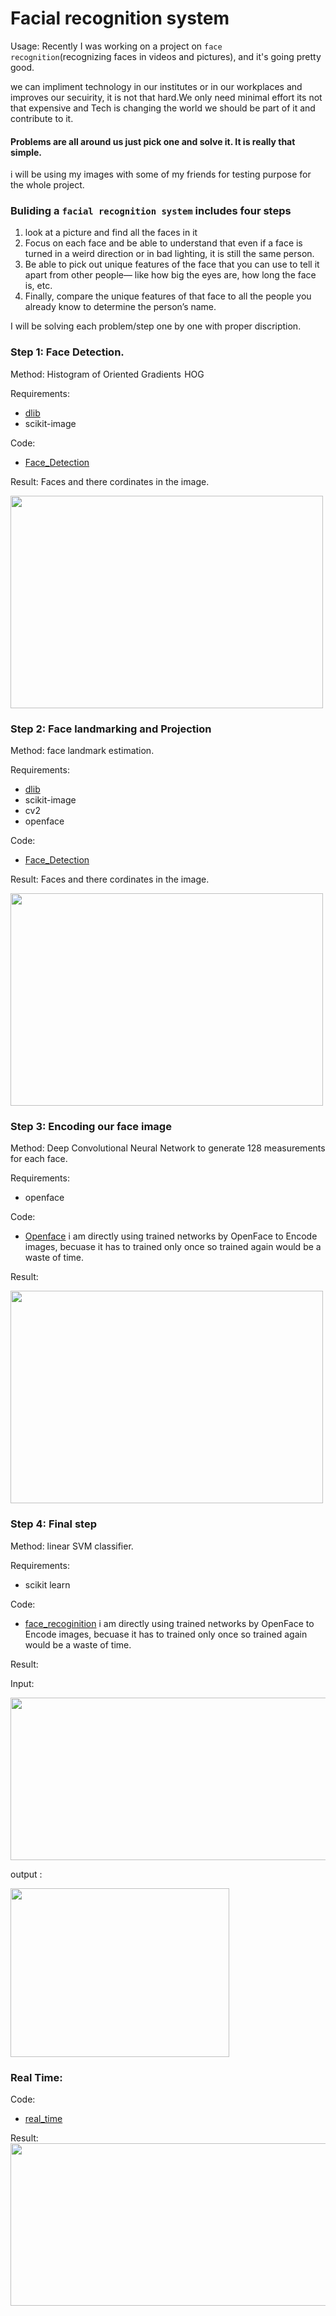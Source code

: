 # Facial recognition system

Usage:
Recently I was working on a project on `face recognition`(recognizing faces in videos and pictures), and it's going pretty good.

we can impliment technology in our institutes or in our workplaces and improves our secuirity, it is not that hard.We only need minimal effort its not that expensive and Tech is changing the world we should be part of it and contribute to it.

#### Problems are all around us just pick one and solve it. It is really that simple.

i will be using my images with some of my friends for testing purpose for the whole project.

### Buliding a  `facial recognition system` includes four steps   

1. look at a picture and find all the faces in it
2. Focus on each face and be able to understand that even if a face is turned in a weird direction or in bad lighting, it is still the same person.
3. Be able to pick out unique features of the face that you can use to tell it apart from other people— like how big the eyes are, how long the face is, etc.
4. Finally, compare the unique features of that face to all the people you already know to determine the person’s name.


I will be solving each problem/step one by one with proper discription.

### Step 1: Face Detection.
 Method:  Histogram of Oriented Gradients  HOG
 
 Requirements:
 * [dlib](http://dlib.net/)
 * scikit-image
 
 Code: 
 * [Face_Detection](https://github.com/Zeeshanahmad4/face_recognition_using_openface_dlib/blob/master/face_detection.py)
 
 Result: Faces and there cordinates in the image.
 
<img src="https://github.com/Zeeshanahmad4/face_recognition_using_openface_dlib/blob/master/Resources/image.jpg" height="340" width="500">

### Step 2: Face landmarking and Projection

 Method:  face landmark estimation.
 
 Requirements:
 * [dlib](http://dlib.net/)
 * scikit-image
 * cv2
 * openface
 
  Code: 
 * [Face_Detection](https://github.com/Zeeshanahmad4/face_recognition_using_openface_dlib/blob/master/face_detection.py)
 
 Result: Faces and there cordinates in the image.
 
<img src="https://github.com/Zeeshanahmad4/face_recognition_using_openface_dlib/blob/master/Resources/image.jpg" height="340" width="500">
 
### Step 3: Encoding our face image

 Method:  Deep Convolutional Neural Network to generate 128 measurements for each face.
 
 Requirements:
 * openface
 
  Code: 
 * [Openface](https://github.com/cmusatyalab/openface/blob/master/batch-represent/batch-represent.lua)
 i am directly using  trained networks by OpenFace to Encode images, becuase it has to trained only once so trained    again would be a waste of time. 
 
Result:

<img src="https://github.com/Zeeshanahmad4/face_recognition_using_openface_dlib/blob/master/Resources/1_6kMMqLt4UBCrN7HtqNHMKw.png" height="340" width="500">
  
 
  ### Step 4: Final step

 Method:   linear SVM classifier.
 
 Requirements:
 * scikit learn
 
  Code: 
 * [face_recoginition](https://github.com/Zeeshanahmad4/face_recognition_using_openface_dlib/blob/master/box_around_face.py)
 i am directly using  trained networks by OpenFace to Encode images, becuase it has to trained only once so trained    again would be a waste of time. 
 
Result:

Input:

<img src="https://github.com/Zeeshanahmad4/face_recognition_using_openface_dlib/blob/master/Resources/BeFunky-collage.jpg" height="260" width="550">


output :

<img src="https://github.com/Zeeshanahmad4/face_recognition_using_openface_dlib/blob/master/Resources/identify.jpg" height="270" width="350">
 
 ### Real Time:
 
 Code: 
 * [real_time](https://github.com/Zeeshanahmad4/face_recognition_using_openface_dlib/blob/master/realtime_facial_rec.py)
 
 Result:
<img src="https://github.com/Zeeshanahmad4/face_recognition_using_openface_dlib/blob/master/Resources/BeFunky-collage.jpg" height="260" width="550">














